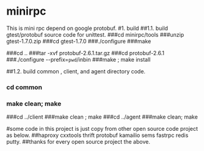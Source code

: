 # minirpc
This is mini rpc depend on google protobuf.
#1. build
##1.1. build gtest/protobuf source code for unittest.
###cd minirpc/tools
###unzip gtest-1.7.0.zip
###cd gtest-1.7.0
###./configure
###make

###cd ..
###tar -xvf protobuf-2.6.1.tar.gz
###cd protobuf-2.6.1
###./configure --prefix=`pwd`/inbin
###make ; make install

##1.2. build common , client, and agent directory code.
###   cd common
###   make clean; make
###cd ../client
###make clean ; make
###cd ../agent
###make clean; make

#some code in this project is just copy from other open source code project as below.
##haproxy cxxtools thrift protobuf kamailio sems fastrpc redis putty.
##thanks for every open source project the above.
